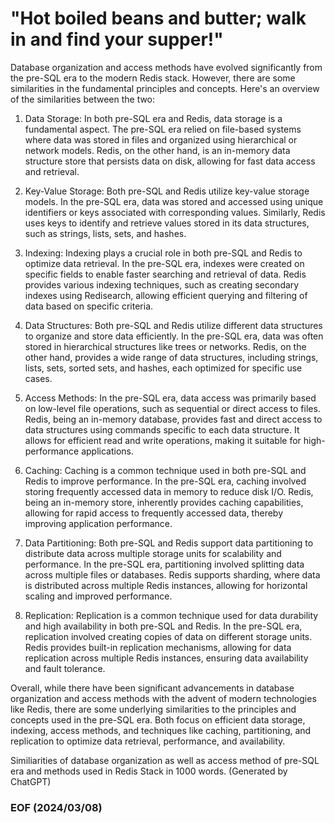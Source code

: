 # "Hot boiled beans and butter; walk in and find your supper!"

Database organization and access methods have evolved significantly from the pre-SQL era to the modern Redis stack. However, there are some similarities in the fundamental principles and concepts. Here's an overview of the similarities between the two:

1. Data Storage: In both pre-SQL era and Redis, data storage is a fundamental aspect. The pre-SQL era relied on file-based systems where data was stored in files and organized using hierarchical or network models. Redis, on the other hand, is an in-memory data structure store that persists data on disk, allowing for fast data access and retrieval.

2. Key-Value Storage: Both pre-SQL and Redis utilize key-value storage models. In the pre-SQL era, data was stored and accessed using unique identifiers or keys associated with corresponding values. Similarly, Redis uses keys to identify and retrieve values stored in its data structures, such as strings, lists, sets, and hashes.

3. Indexing: Indexing plays a crucial role in both pre-SQL and Redis to optimize data retrieval. In the pre-SQL era, indexes were created on specific fields to enable faster searching and retrieval of data. Redis provides various indexing techniques, such as creating secondary indexes using Redisearch, allowing efficient querying and filtering of data based on specific criteria.

4. Data Structures: Both pre-SQL and Redis utilize different data structures to organize and store data efficiently. In the pre-SQL era, data was often stored in hierarchical structures like trees or networks. Redis, on the other hand, provides a wide range of data structures, including strings, lists, sets, sorted sets, and hashes, each optimized for specific use cases.

5. Access Methods: In the pre-SQL era, data access was primarily based on low-level file operations, such as sequential or direct access to files. Redis, being an in-memory database, provides fast and direct access to data structures using commands specific to each data structure. It allows for efficient read and write operations, making it suitable for high-performance applications.

6. Caching: Caching is a common technique used in both pre-SQL and Redis to improve performance. In the pre-SQL era, caching involved storing frequently accessed data in memory to reduce disk I/O. Redis, being an in-memory store, inherently provides caching capabilities, allowing for rapid access to frequently accessed data, thereby improving application performance.

7. Data Partitioning: Both pre-SQL and Redis support data partitioning to distribute data across multiple storage units for scalability and performance. In the pre-SQL era, partitioning involved splitting data across multiple files or databases. Redis supports sharding, where data is distributed across multiple Redis instances, allowing for horizontal scaling and improved performance.

8. Replication: Replication is a common technique used for data durability and high availability in both pre-SQL and Redis. In the pre-SQL era, replication involved creating copies of data on different storage units. Redis provides built-in replication mechanisms, allowing for data replication across multiple Redis instances, ensuring data availability and fault tolerance.

Overall, while there have been significant advancements in database organization and access methods with the advent of modern technologies like Redis, there are some underlying similarities to the principles and concepts used in the pre-SQL era. Both focus on efficient data storage, indexing, access methods, and techniques like caching, partitioning, and replication to optimize data retrieval, performance, and availability.

Similiarities of database organization as well as access method of pre-SQL era and methods used in Redis Stack in 1000 words. (Generated by ChatGPT)

### EOF (2024/03/08)